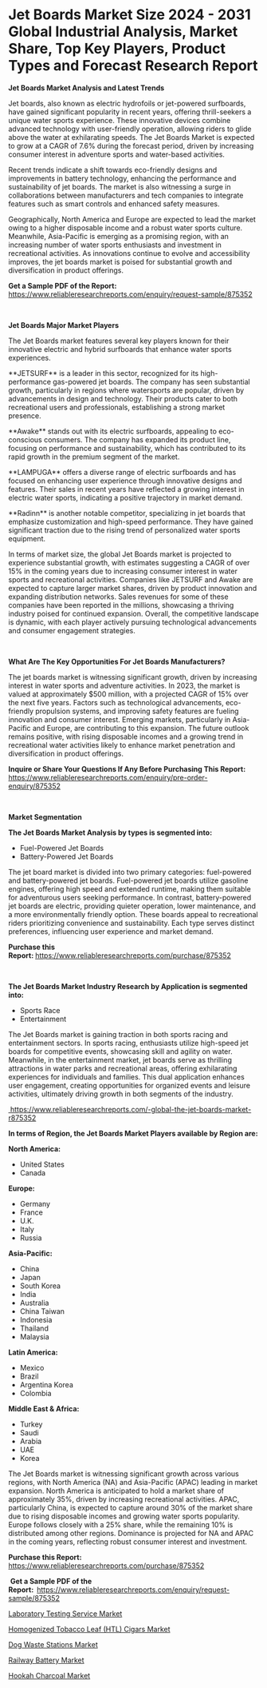 <p><h1>Jet Boards Market Size 2024 - 2031 Global Industrial Analysis, Market Share, Top Key Players, Product Types and Forecast Research Report</h1></p><p><strong>Jet Boards Market Analysis and Latest Trends</strong></p>
<p><p>Jet boards, also known as electric hydrofoils or jet-powered surfboards, have gained significant popularity in recent years, offering thrill-seekers a unique water sports experience. These innovative devices combine advanced technology with user-friendly operation, allowing riders to glide above the water at exhilarating speeds. The Jet Boards Market is expected to grow at a CAGR of 7.6% during the forecast period, driven by increasing consumer interest in adventure sports and water-based activities.</p><p>Recent trends indicate a shift towards eco-friendly designs and improvements in battery technology, enhancing the performance and sustainability of jet boards. The market is also witnessing a surge in collaborations between manufacturers and tech companies to integrate features such as smart controls and enhanced safety measures. </p><p>Geographically, North America and Europe are expected to lead the market owing to a higher disposable income and a robust water sports culture. Meanwhile, Asia-Pacific is emerging as a promising region, with an increasing number of water sports enthusiasts and investment in recreational activities. As innovations continue to evolve and accessibility improves, the jet boards market is poised for substantial growth and diversification in product offerings.</p></p>
<p><strong>Get a Sample PDF of the Report:&nbsp;</strong> <a href="https://www.reliableresearchreports.com/enquiry/request-sample/875352?utm_campaign=28&utm_medium=2&utm_source=Github&utm_content=ia&utm_term=03122024&utm_id=jet-boards">https://www.reliableresearchreports.com/enquiry/request-sample/875352</a></p>
<p>&nbsp;</p>
<p><strong>Jet Boards Major Market Players</strong></p>
<p><p>The Jet Boards market features several key players known for their innovative electric and hybrid surfboards that enhance water sports experiences. </p><p>**JETSURF** is a leader in this sector, recognized for its high-performance gas-powered jet boards. The company has seen substantial growth, particularly in regions where watersports are popular, driven by advancements in design and technology. Their products cater to both recreational users and professionals, establishing a strong market presence.</p><p>**Awake** stands out with its electric surfboards, appealing to eco-conscious consumers. The company has expanded its product line, focusing on performance and sustainability, which has contributed to its rapid growth in the premium segment of the market. </p><p>**LAMPUGA** offers a diverse range of electric surfboards and has focused on enhancing user experience through innovative designs and features. Their sales in recent years have reflected a growing interest in electric water sports, indicating a positive trajectory in market demand.</p><p>**Radinn** is another notable competitor, specializing in jet boards that emphasize customization and high-speed performance. They have gained significant traction due to the rising trend of personalized water sports equipment.</p><p>In terms of market size, the global Jet Boards market is projected to experience substantial growth, with estimates suggesting a CAGR of over 15% in the coming years due to increasing consumer interest in water sports and recreational activities. Companies like JETSURF and Awake are expected to capture larger market shares, driven by product innovation and expanding distribution networks. Sales revenues for some of these companies have been reported in the millions, showcasing a thriving industry poised for continued expansion. Overall, the competitive landscape is dynamic, with each player actively pursuing technological advancements and consumer engagement strategies.</p></p>
<p>&nbsp;</p>
<p><strong>What Are The Key Opportunities For Jet Boards Manufacturers?</strong></p>
<p><p>The jet boards market is witnessing significant growth, driven by increasing interest in water sports and adventure activities. In 2023, the market is valued at approximately $500 million, with a projected CAGR of 15% over the next five years. Factors such as technological advancements, eco-friendly propulsion systems, and improving safety features are fueling innovation and consumer interest. Emerging markets, particularly in Asia-Pacific and Europe, are contributing to this expansion. The future outlook remains positive, with rising disposable incomes and a growing trend in recreational water activities likely to enhance market penetration and diversification in product offerings.</p></p>
<p><strong>Inquire or Share Your Questions If Any Before Purchasing This Report:</strong> <a href="https://www.reliableresearchreports.com/enquiry/pre-order-enquiry/875352?utm_campaign=28&utm_medium=2&utm_source=Github&utm_content=ia&utm_term=03122024&utm_id=jet-boards">https://www.reliableresearchreports.com/enquiry/pre-order-enquiry/875352</a></p>
<p>&nbsp;</p>
<p><strong>Market Segmentation</strong></p>
<p><strong>The Jet Boards Market Analysis by types is segmented into:</strong></p>
<p><ul><li>Fuel-Powered Jet Boards</li><li>Battery-Powered Jet Boards</li></ul></p>
<p><p>The jet board market is divided into two primary categories: fuel-powered and battery-powered jet boards. Fuel-powered jet boards utilize gasoline engines, offering high speed and extended runtime, making them suitable for adventurous users seeking performance. In contrast, battery-powered jet boards are electric, providing quieter operation, lower maintenance, and a more environmentally friendly option. These boards appeal to recreational riders prioritizing convenience and sustainability. Each type serves distinct preferences, influencing user experience and market demand.</p></p>
<p><strong>Purchase this Report:&nbsp;</strong><a href="https://www.reliableresearchreports.com/purchase/875352?utm_campaign=28&utm_medium=2&utm_source=Github&utm_content=ia&utm_term=03122024&utm_id=jet-boards">https://www.reliableresearchreports.com/purchase/875352</a></p>
<p>&nbsp;</p>
<p><strong>The Jet Boards Market Industry Research by Application is segmented into:</strong></p>
<p><ul><li>Sports Race</li><li>Entertainment</li></ul></p>
<p><p>The Jet Boards market is gaining traction in both sports racing and entertainment sectors. In sports racing, enthusiasts utilize high-speed jet boards for competitive events, showcasing skill and agility on water. Meanwhile, in the entertainment market, jet boards serve as thrilling attractions in water parks and recreational areas, offering exhilarating experiences for individuals and families. This dual application enhances user engagement, creating opportunities for organized events and leisure activities, ultimately driving growth in both segments of the industry.</p></p>
<p><a href="https://www.reliableresearchreports.com/-global-the-jet-boards-market-r875352?utm_campaign=28&utm_medium=2&utm_source=Github&utm_content=ia&utm_term=03122024&utm_id=jet-boards">&nbsp;https://www.reliableresearchreports.com/-global-the-jet-boards-market-r875352</a></p>
<p><strong>In terms of Region, the Jet Boards Market Players available by Region are:</strong></p>
<p>
    <p> <strong> North America: </strong>
        <ul>
            <li>United States</li>
            <li>Canada</li>
        </ul>
        </p> 
    <p> <strong> Europe: </strong>
        <ul>
            <li>Germany</li>
            <li>France</li>
            <li>U.K.</li>
            <li>Italy</li>
            <li>Russia</li>
        </ul>
        </p> 
    <p> <strong> Asia-Pacific: </strong>
        <ul>
            <li>China</li>
            <li>Japan</li>
            <li>South Korea</li>
            <li>India</li>
            <li>Australia</li>
            <li>China Taiwan</li>
            <li>Indonesia</li>
            <li>Thailand</li>
            <li>Malaysia</li>
        </ul>
        </p> 
    <p> <strong> Latin America: </strong>
        <ul>
            <li>Mexico</li>
            <li>Brazil</li>
            <li>Argentina Korea</li>
            <li>Colombia</li>
        </ul>
        </p> 
    <p> <strong> Middle East & Africa: </strong>
        <ul>
            <li>Turkey</li>
            <li>Saudi</li>
            <li>Arabia</li>
            <li>UAE</li>
            <li>Korea</li>
        </ul>
    </p>
    </p>
<p><p>The Jet Boards market is witnessing significant growth across various regions, with North America (NA) and Asia-Pacific (APAC) leading in market expansion. North America is anticipated to hold a market share of approximately 35%, driven by increasing recreational activities. APAC, particularly China, is expected to capture around 30% of the market share due to rising disposable incomes and growing water sports popularity. Europe follows closely with a 25% share, while the remaining 10% is distributed among other regions. Dominance is projected for NA and APAC in the coming years, reflecting robust consumer interest and investment.</p></p>
<p><strong>Purchase this Report: </strong><a href="https://www.reliableresearchreports.com/purchase/875352?utm_campaign=28&utm_medium=2&utm_source=Github&utm_content=ia&utm_term=03122024&utm_id=jet-boards">https://www.reliableresearchreports.com/purchase/875352</a></p>
<p>&nbsp;<strong>Get a Sample PDF of the Report:&nbsp;&nbsp;</strong><a href="https://www.reliableresearchreports.com/enquiry/request-sample/875352?utm_campaign=28&utm_medium=2&utm_source=Github&utm_content=ia&utm_term=03122024&utm_id=jet-boards">https://www.reliableresearchreports.com/enquiry/request-sample/875352</a></p>
<p><strong></strong></p>
<p><p><a href="https://www.linkedin.com/pulse/laboratory-testing-service-industry-resonance-52-amplification-6gzif?utm_campaign=28&utm_medium=2&utm_source=Github&utm_content=ia&utm_term=03122024&utm_id=jet-boards">Laboratory Testing Service Market</a></p><p><a href="https://github.com/SamiaChowdhury801/Market-Research-Report-List-1/blob/main/homogenized-tobacco-leaf-htl-cigars-market.md?utm_campaign=28&utm_medium=2&utm_source=Github&utm_content=ia&utm_term=03122024&utm_id=jet-boards">Homogenized Tobacco Leaf (HTL) Cigars Market</a></p><p><a href="https://issuu.com/reportprime-2/docs/dog-waste-stations-market-size-2030.pptx?utm_campaign=28&utm_medium=2&utm_source=Github&utm_content=ia&utm_term=03122024&utm_id=jet-boards">Dog Waste Stations Market</a></p><p><a href="https://issuu.com/reportprime-2/docs/railway-battery-market-size-2030.pptx?utm_campaign=28&utm_medium=2&utm_source=Github&utm_content=ia&utm_term=03122024&utm_id=jet-boards">Railway Battery Market</a></p><p><a href="https://github.com/LilianFaulkner65/Market-Research-Report-List-1/blob/main/hookah-charcoal-market.md?utm_campaign=28&utm_medium=2&utm_source=Github&utm_content=ia&utm_term=03122024&utm_id=jet-boards">Hookah Charcoal Market</a></p></p>